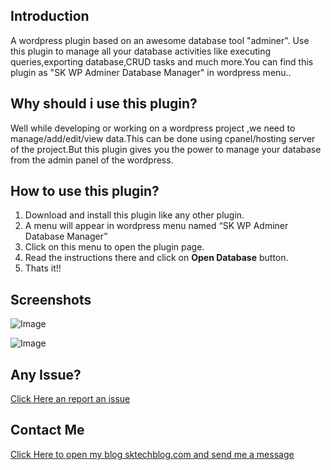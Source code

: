 ## Introduction

A wordpress plugin based on an awesome database tool "adminer". Use this plugin to manage all your database activities like executing queries,exporting database,CRUD tasks and much more.You can find this plugin as "SK WP Adminer Database Manager" in wordpress menu..


## Why should i use this plugin?

Well while developing or working on a wordpress project ,we need to manage/add/edit/view data.This can be done using cpanel/hosting server of the project.But this plugin gives you the power to manage your database from the admin panel of the wordpress.



## How to use this plugin?

1. Download and install this plugin like any other plugin.
2. A menu will appear in wordpress menu named “SK WP Adminer Database Manager”
3. Click on this menu to open the plugin page.
4. Read the instructions there and click on **Open Database** button.
5. Thats it!!

## Screenshots

![Image](https://s19.postimg.org/ant8xeq1v/image.png)

![Image](https://s19.postimg.org/9a1m23qsj/2.png)

## Any Issue?

[Click Here an report an issue](https://github.com/sk335577/sk-wp-adminer-database-manager/issues)

## Contact Me
[Click Here to open my blog sktechblog.com and send me a message](http://sktechblog.com)

